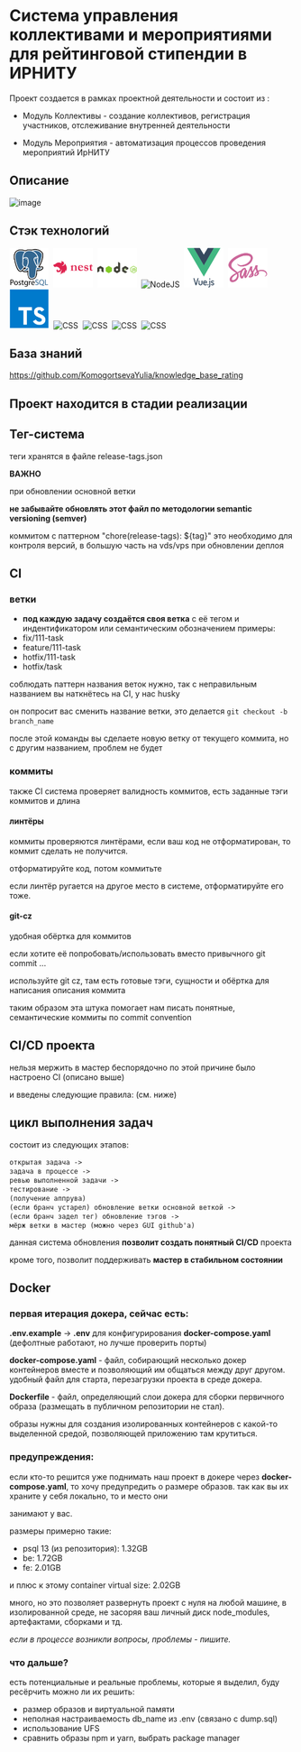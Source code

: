 # Система управления коллективами и мероприятиями для рейтинговой стипендии в ИРНИТУ

Проект создается в рамках проектной деятельности и состоит из : 

* Модуль Коллективы - создание коллективов, регистрация участников, отслеживание внутренней деятельности

* Модуль Мероприятия - автоматизация процессов проведения мероприятий ИрНИТУ


## Описание

![image](https://user-images.githubusercontent.com/74527737/207023057-bb733925-d987-4d67-adaa-3d1333abf7f4.png)


## Стэк технологий
<div>
<img src="https://github.com/devicons/devicon/blob/master/icons/postgresql/postgresql-original-wordmark.svg" title="CSS3" alt="CSS" width="70" height="70"/>&nbsp;
<img src="https://github.com/devicons/devicon/blob/master/icons/nestjs/nestjs-plain-wordmark.svg" title="CSS3" alt="CSS" width="70" height="70"/>&nbsp;
<img src="https://github.com/devicons/devicon/blob/master/icons/nodejs/nodejs-original-wordmark.svg" title="NodeJS" alt="NodeJS" width="70" height="70"/>&nbsp;    
<img src="https://avatars.githubusercontent.com/u/20165699?s=280&v=4" title="NodeJS" alt="NodeJS" width="70" height="70"/>&nbsp;
<img src="https://github.com/devicons/devicon/blob/master/icons/vuejs/vuejs-original-wordmark.svg" title="NodeJS" alt="NodeJS" width="70" height="70"/>&nbsp;
<img src="https://github.com/devicons/devicon/blob/master/icons/sass/sass-original.svg" title="CSS3" alt="CSS" width="70" height="70"/>&nbsp;
<img src="https://github.com/devicons/devicon/blob/master/icons/typescript/typescript-original.svg" title="CSS3" alt="CSS" width="70" height="70"/>&nbsp;
<img src="https://pinia.vuejs.org/logo.svg" title="CSS3" alt="CSS" width="70" height="70"/>&nbsp;
<img src="https://user-images.githubusercontent.com/7110136/29002858-a09570d2-7ab4-11e7-8faa-5dd6d4458b0d.png" title="CSS3" alt="CSS" width="70" height="70"/>&nbsp;
  <img src="https://camo.githubusercontent.com/b0c61a6f54e70a0162e1ef05b04f1080ba988fdb78821dd16664568e7fef02d2/68747470733a2f2f75706c6f61642e77696b696d656469612e6f72672f77696b6970656469612f636f6d6d6f6e732f7468756d622f662f66312f566974656a732d6c6f676f2e7376672f3130333970782d566974656a732d6c6f676f2e7376672e706e67" title="CSS3" alt="CSS" width="70" height="70"/>&nbsp;
  <img src="https://icons-for-free.com/iconfiles/png/512/Swagger-1324888766897607015.png" title="CSS3" alt="CSS" width="70" height="70"/>&nbsp;
</div>

## База знаний
https://github.com/KomogortsevaYulia/knowledge_base_rating

## Проект находится в стадии реализации
## Тег-система
теги хранятся в файле release-tags.json

**ВАЖНО**

при обновлении основной ветки 

**не забывайте обновлять этот файл по методологии semantic versioning (semver)**

коммитом с паттерном "chore(release-tags): ${tag}"
это необходимо для контроля версий, в большую часть на vds/vps при обновлении деплоя

## CI
### ветки
- **под каждую задачу создаётся своя ветка** с её тегом и индентификатором или семантическим обозначением
примеры: 
- fix/111-task
- feature/111-task
- hotfix/111-task
- hotfix/task

соблюдать паттерн названия веток нужно, так с неправильным названием вы наткнётесь на CI, у нас husky

он попросит вас сменить название ветки, это делается `git checkout -b branch_name`

после этой команды вы сделаете новую ветку от текущего коммита, но с другим названием, проблем не будет

### коммиты
также CI система проверяет валидность коммитов, есть заданные тэги коммитов и длина

#### линтёры
коммиты проверяются линтёрами, если ваш код не отформатирован, то коммит сделать не получится.

отформатируйте код, потом коммитьте

если линтёр ругается на другое место в системе, отформатируйте его тоже.

#### git-cz
удобная обёртка для коммитов

если хотите её попробовать/использовать вместо привычного git commit ...

используйте git cz, там есть готовые тэги, сущности и обёртка для написания описания коммита

таким образом эта штука помогает нам писать понятные, семантические коммиты по commit convention

## CI/CD проекта
нельзя мержить в мастер беспорядочно по этой причине было настроено CI (описано выше)

и введены следующие правила: (см. ниже)

## цикл выполнения задач
состоит из следующих этапов:

```
открытая задача -> 
задача в процессе -> 
ревью выполненной задачи -> 
тестирование -> 
(получение аппрува)
(если бранч устарел) обновление ветки основной веткой -> 
(если бранч задел тег) обновление тэгов -> 
мёрж ветки в мастер (можно через GUI github'а)
```

данная система обновления **позволит создать понятный CI/CD** проекта

кроме того, позволит поддерживать **мастер в стабильном состоянии**

## Docker
### первая итерация докера, сейчас есть:
**.env.example** -> **.env** для конфигурирования **docker-compose.yaml** (дефолтные работают, но лучше проверить порты)

**docker-compose.yaml** - файл, собирающий несколько докер контейнеров вместе и позволяющий им общаться между друг другом. удобный файл для старта, перезагрузки проекта в среде докера.

**Dockerfile** - файл, определяющий слои докера для сборки первичного образа (размещать в публичном репозитории не стал).

образы нужны для создания изолированных контейнеров с какой-то выделенной средой, позволяющей приложению там крутиться.
### предупреждения:
если кто-то решится уже поднимать наш проект в докере через **docker-compose.yaml**, то хочу предупредить о размере образов. так как вы их храните у себя локально, то и место они 

занимают у вас.

размеры примерно такие: 
- psql 13 (из репозитория): 1.32GB
- be: 1.72GB
- fe: 2.01GB

и плюс к этому container virtual size: 2.02GB

много, но это позволяет развернуть проект с нуля на любой машине, в изолированной среде, не засоряя ваш личный диск node_modules, артефактами, сборками и тд.

_если в процессе возникли вопросы, проблемы - пишите._
### что дальше?
есть потенциальные и реальные проблемы, которые я выделил, буду ресёрчить можно ли их решить:
- размер образов и виртуальной памяти
- неполная настраиваемость db_name из .env (связано с dump.sql)
- использование UFS
- сравнить образы npm и yarn, выбрать package manager